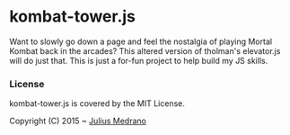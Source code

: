 # kombat-tower.js
Want to slowly go down a page and feel the nostalgia of playing Mortal Kombat back in the arcades? This altered version of tholman's elevator.js will do just that. This is just a for-fun project to help build my JS skills. 


### License

kombat-tower.js is covered by the MIT License.

Copyright (C) 2015 ~ [Julius Medrano](https://github.com/IWillScoop/)
